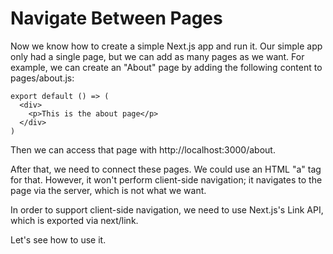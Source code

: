 # Navigate Between Pages

Now we know how to create a simple Next.js app and run it. Our simple app only had a single page, but we can add as many pages as we want. For example, we can create an "About" page by adding the following content to pages/about.js:

```
export default () => (
  <div>
    <p>This is the about page</p>
  </div>
)
```

 Then we can access that page with http://localhost:3000/about.

After that, we need to connect these pages. We could use an HTML "a" tag for that. However, it won't perform client-side navigation; it navigates to the page via the server, which is not what we want.

In order to support client-side navigation, we need to use Next.js's Link API, which is exported via next/link.

Let's see how to use it.